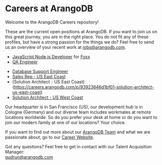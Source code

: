 # Careers at ArangoDB
Welcome to the ArangoDB Careers repository! 

These are the current open positions at ArangoDB. If you want to join us on this great journey, you are in the right place. You do not fit any of these profiles, but have a strong passion for the things we do? Feel free to send us an overview of your recent work at jobs@arangodb.com.


* [JavaScript Node.js Developer](https://careers.arangodb.com/p/04efc6d3270301-javascript-fullstack-developer) for [Foxx](https://github.com/arangodb/foxx-cli)  
* [QA Engineer](https://careers.arangodb.com/p/adb74d3aaa6501-qa-engineer)   

- [Database Support Engineer](https://careers.arangodb.com/p/8ed4bf1f76a001-senior-technical-support-engineer-us-east-coast)  
- [Sales Rep - US East Coast](https://careers.arangodb.com/p/39c9d42c653201-sales-executive-us-east-coast)  
- [Solution Architect - US East Coast)(https://careers.arangodb.com/p/93923646d1bf01-solution-architect-us-east-coast)  
- [Solution Architect - US West Coast](https://careers.arangodb.com/p/3393152289f901-solution-architect-us-west-coast)  

Our headquarter is in San Francisco (US), our development hub is in Cologne (Germany) and our diverse team includes workmates at remote locations worldwide. So do you prefer your desk at home or do you want to join our modern family at one of our locations? Your choice.

If you want to find out more about our [ArangoDB Team](https://arangodb.com/about-arangodb) and what we are passionate about, go to our [Career Website](https://careers.arangodb.com).

Got any questions? Feel free to get in contact with our Talent Acquisition Manager:\
gudrun@arangodb.com
